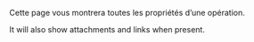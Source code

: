 Cette page vous montrera toutes les propriétés d’une opération.

It will also show attachments and links when present.